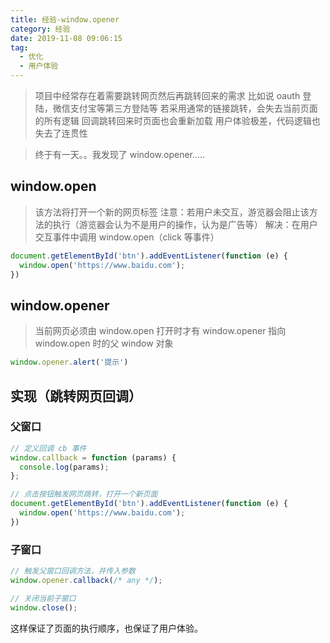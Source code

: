 ```yaml
---
title: 经验-window.opener
category: 经验
date: 2019-11-08 09:06:15
tag: 
  - 优化
  - 用户体验
---
```


> 项目中经常存在着需要跳转网页然后再跳转回来的需求
> 比如说 oauth 登陆，微信支付宝等第三方登陆等
> 若采用通常的链接跳转，会失去当前页面的所有逻辑
> 回调跳转回来时页面也会重新加载
> 用户体验极差，代码逻辑也失去了连贯性

> 终于有一天。。我发现了 window.opener.....

## window.open
> 该方法将打开一个新的网页标签
> 注意：若用户未交互，游览器会阻止该方法的执行（游览器会认为不是用户的操作，认为是广告等）
> 解决：在用户交互事件中调用 window.open（click 等事件）

```javascript
document.getElementById('btn').addEventListener(function (e) {
  window.open('https://www.baidu.com');
})
```

## window.opener
> 当前网页必须由 window.open 打开时才有
> window.opener 指向 window.open 时的父 window 对象

```javascript
window.opener.alert('提示')
```

## 实现（跳转网页回调）

### 父窗口
```javascript
// 定义回调 cb 事件
window.callback = function (params) {
  console.log(params);
};

// 点击按钮触发网页跳转，打开一个新页面
document.getElementById('btn').addEventListener(function (e) {
  window.open('https://www.baidu.com');
})
```

### 子窗口
```javascript
// 触发父窗口回调方法，并传入参数
window.opener.callback(/* any */);

// 关闭当前子窗口
window.close();
```

这样保证了页面的执行顺序，也保证了用户体验。